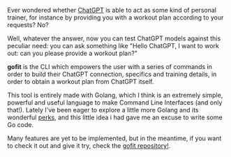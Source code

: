 Ever wondered whether [ChatGPT](https://chat.openai.com/) is able to act as some kind of personal trainer, for instance by providing you with a workout plan according to your requests?
No?

Well, whatever the answer, now you can test ChatGPT models against this peculiar need: you can ask something like "Hello ChatGPT, I want to work out: can you please provide a workout plan?"

**gofit** is the CLI which empowers the user with a series of commands in order to build their ChatGPT connection, specifics and training details, in order to obtain a workout plan from ChatGPT itself.

This tool is entirely made with Golang, which I think is an extremely simple, powerful and useful language to make Command Line Interfaces (and only that!). Lately I've been eager to explore a little more Golang and its wonderful [perks](https://medium.com/@julienetienne/why-go-the-benefits-of-golang-6c39ea6cff7e), and this little idea i had gave me an excuse to write some Go code.

Many features are yet to be implemented, but in the meantime, if you want to check it out and give it try, check the [gofit repository!](https://github.com/valgh/gofit).
